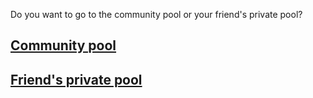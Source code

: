 Do you want to go to the community pool or your friend's private pool?
## [Community pool](community-pool/community-pool.md)
## [Friend's private pool](/friendpool/friendpool.md)